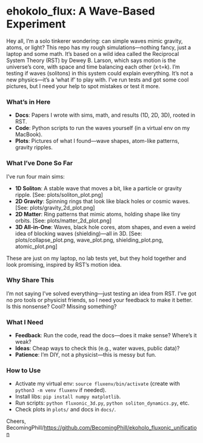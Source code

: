 # ehokolo_flux: A Wave-Based Experiment

Hey all, I’m a solo tinkerer wondering: can simple waves mimic gravity, atoms, or light? This repo has my rough simulations—nothing fancy, just a laptop and some math. It’s based on a wild idea called the Reciprocal System Theory (RST) by Dewey B. Larson, which says motion is the universe’s core, with space and time balancing each other (x·t=k). I’m testing if waves (solitons) in this system could explain everything. It’s not a new physics—it’s a ‘what if’ to play with. I’ve run tests and got some cool pictures, but I need your help to spot mistakes or test it more.

### What’s in Here
- **Docs**: Papers I wrote with sims, math, and results (1D, 2D, 3D), rooted in RST.
- **Code**: Python scripts to run the waves yourself (in a virtual env on my MacBook).
- **Plots**: Pictures of what I found—wave shapes, atom-like patterns, gravity ripples.

### What I’ve Done So Far
I’ve run four main sims:
- **1D Soliton**: A stable wave that moves a bit, like a particle or gravity ripple. [See: plots/soliton_plot.png]
- **2D Gravity**: Spinning rings that look like black holes or cosmic waves. [See: plots/gravity_2d_plot.png]
- **2D Matter**: Ring patterns that mimic atoms, holding shape like tiny orbits. [See: plots/matter_2d_plot.png]
- **3D All-in-One**: Waves, black hole cores, atom shapes, and even a weird idea of blocking waves (shielding)—all in 3D. [See: plots/collapse_plot.png, wave_plot.png, shielding_plot.png, atomic_plot.png]

These are just on my laptop, no lab tests yet, but they hold together and look promising, inspired by RST’s motion idea.

### Why Share This
I’m not saying I’ve solved everything—just testing an idea from RST. I’ve got no pro tools or physicist friends, so I need your feedback to make it better. Is this nonsense? Cool? Missing something?

### What I Need
- **Feedback**: Run the code, read the docs—does it make sense? Where’s it weak?
- **Ideas**: Cheap ways to check this (e.g., water waves, public data)?
- **Patience**: I’m DIY, not a physicist—this is messy but fun.

### How to Use
- Activate my virtual env: `source fluxenv/bin/activate` (create with `python3 -m venv fluxenv` if needed).
- Install libs: `pip install numpy matplotlib`.
- Run scripts: `python fluxonic_3d.py`, `python soliton_dynamics.py`, etc.
- Check plots in `plots/` and docs in `docs/`.

Cheers,
BecomingPhill/https://github.com/BecomingPhill/ekoholo_fluxonic_unification

